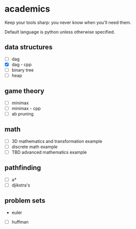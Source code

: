 # academics
Keep your tools sharp: you never know when you'll need them.

Default language is python unless otherwise specified.

## data structures
- [ ] dag
- [x] dag - cpp
- [ ] binary tree
- [ ] heap

## game theory
- [ ] minimax
- [ ] minimax - cpp 
- [ ] ab pruning

## math
- [ ] 3D mathematics and transformation example
- [ ] discrete math example
- [ ] TBD advanced mathematics example

## pathfinding
- [ ] a* 
- [ ] djikstra's

## problem sets
- euler
- [ ] huffman
